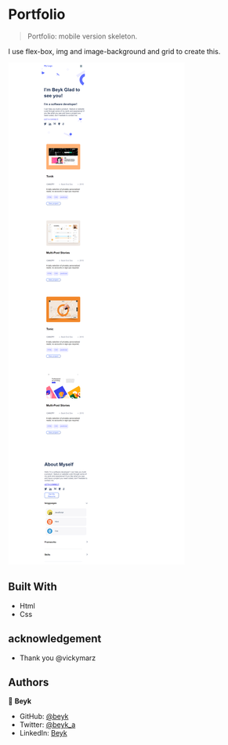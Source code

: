 # Portfolio

>Portfolio: mobile version skeleton.

I use flex-box, img and image-background and grid to create this.

![Screenshot](./images/screenshoot.PNG)
## Built With
- Html
- Css
## acknowledgement
- Thank you @vickymarz

## Authors
👤 **Beyk**
- GitHub: [@beyk](https://github.com/beyk)
- Twitter: [@beyk_a](https://twitter.com/beyk_a)
- LinkedIn: [Beyk](https://www.linkedin.com/in/asghar-beykmohammadi-1b16b291/)
